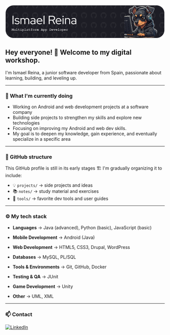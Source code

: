 ![Banner de Ismael Reina](github-header-image.png)

## Hey everyone!  👋 Welcome to my digital workshop.

I'm Ismael Reina, a junior software developer from Spain, passionate about learning, building, and leveling up.

---

### 💼 What I'm currently doing

- Working on Android and web development projects at a software company  
- Building side projects to strengthen my skills and explore new technologies  
- Focusing on improving my Android and web dev skills.
- My goal is to deepen my knowledge, gain experience, and eventually specialize in a specific area

---

### 📂 GitHub structure

This GitHub profile is still in its early stages 🏗️ I'm gradually organizing it to include:

- 💡 `projects/` → side projects and ideas
- 📚 `notes/` → study material and exercises
- 🔧 `tools/` → favorite dev tools and user guides

---

### ⚙️ My tech stack

- **Languages** → Java (advanced), Python (basic), JavaScript (basic)

- **Mobile Development** → Android (Java)

- **Web Development** → HTML5, CSS3, Drupal, WordPress

- **Databases** → MySQL, PL/SQL

- **Tools & Environments** → Git, GitHub, Docker

- **Testing & QA** → JUnit

- **Game Development** → Unity

- **Other** → UML, XML

---

### 📫 Contact

[![LinkedIn](https://img.shields.io/badge/LinkedIn-blue?style=for-the-badge&logo=linkedin&logoColor=white)](https://www.linkedin.com/in/ismael-reina/)
